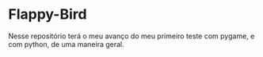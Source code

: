 # Flappy-Bird
Nesse repositório terá o meu avanço do meu primeiro teste com pygame, e com python, de uma maneira geral.
